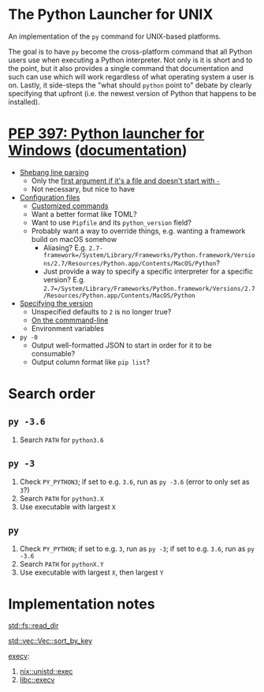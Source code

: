 # The Python Launcher for UNIX

An implementation of the `py` command for UNIX-based platforms.

The goal is to have `py` become the cross-platform command that all Python users
use when executing a Python interpreter. Not only is it is short and to the
point, but it also provides a single command that documentation and such can use
which will work regardless of what operating system a user is on. Lastly, it
side-steps the "what should `python` point to" debate by clearly specifying that
upfront (i.e. the newest version of Python that happens to be installed).

# [PEP 397: Python launcher for Windows](https://www.python.org/dev/peps/pep-0397/) ([documentation](https://docs.python.org/3/using/windows.html#launcher))
- [Shebang line parsing](https://www.python.org/dev/peps/pep-0397/#shebang-line-parsing)
  - Only the [first argument if it's a file and doesn't start with `-`](https://www.python.org/dev/peps/pep-0397/#command-line-handling)
  - Not necessary, but nice to have
- [Configuration files](https://www.python.org/dev/peps/pep-0397/#configuration-file)
  - [Customized commands](https://www.python.org/dev/peps/pep-0397/#customized-commands)
  - Want a better format like TOML?
  - Want to use `Pipfile` and its `python_version` field?
  - Probably want a way to override things, e.g. wanting a framework build on macOS somehow
    - Aliasing? E.g. `2.7-framework=/System/Library/Frameworks/Python.framework/Versions/2.7/Resources/Python.app/Contents/MacOS/Python`?
    - Just provide a way to specify a specific interpreter for a specific version? E.g. `2.7=/System/Library/Frameworks/Python.framework/Versions/2.7/Resources/Python.app/Contents/MacOS/Python`
- [Specifying the version](https://www.python.org/dev/peps/pep-0397/#python-version-qualifiers)
  - Unspecified defaults to `2` is no longer true?
  - [On the commmand-line](https://www.python.org/dev/peps/pep-0397/#command-line-handling)
  - Environment variables
- `py -0`
  - Output well-formatted JSON to start in order for it to be consumable?
  - Output column format like `pip list`?

# Search order

## `py -3.6`

1. Search `PATH` for `python3.6`

## `py -3`
1. Check `PY_PYTHON3`; if set to e.g. `3.6`, run as `py -3.6` (error to only set as `3`?)
1. Search `PATH` for `python3.X`
1. Use executable with largest `X`

## `py`

1. Check `PY_PYTHON`; if set to e.g. `3`, run as `py -3`; if set to e.g. `3.6`, run as `py -3.6`
1. Search `PATH` for `pythonX.Y`
1. Use executable with largest `X`, then largest `Y`


# Implementation notes

[std::fs::read_dir](https://doc.rust-lang.org/std/fs/fn.read_dir.html)

[std::vec::Vec::sort_by_key](https://doc.rust-lang.org/std/vec/struct.Vec.html#method.sort_by_key)

[execv](https://linux.die.net/man/3/execv):
1. [nix::unistd::exec](https://docs.rs/nix/0.9.0/nix/unistd/fn.execv.html)
1. [libc::execv](https://docs.rs/libc/0.2.40/libc/fn.execv.html)
